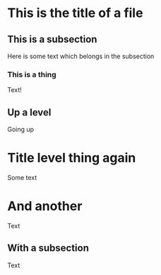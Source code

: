 # This is the title of a file

## This is a subsection

Here is some text which belongs in the subsection

### This is a thing

Text!

## Up a level

Going up

# Title level thing again

Some text

# And another

Text

## With a subsection

Text
